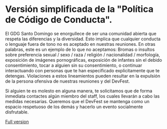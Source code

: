# Versión simplificada de la "Política de Código de Conducta".

El GDG Santo Domingo se enorgullece de ser una comunidad abierta que respeta las diferencias y la diversidad. Esto implica que cualquier conducta o lenguaje fuera de tono no es aceptado en nuestras reuniones. En otras palabras, este es un ejemplo de lo que no aceptamos: Bromas o insultos sobre preferencia sexual / sexo / raza / religión / nacionalidad / morfología, exposición de imágenes pornográficas, exposición de infantes sin el debido consentimiento, tocar a alguien sin su consentimiento, o continuar interactuando con personas que te han especificado explicitamente que te detengas. Violaciones a estos lineamientos pueden resultar en la expulsión de la persona ofensiva de nuestras reuniones y del DevFest.

Si alguien te es molesto en alguna manera, te solicitamos que de forma inmediata contactes algún miembro del staff, los cuales llevarán a cabo las medidas necesarias. Queremos que el DevFest se mantenga como un espacio respetuoso de los demás y hacerlo un evento socialmente disfrutable.

[Full version](https://meta.wikimedia.org/wiki/Don%27t_be_a_jerk)